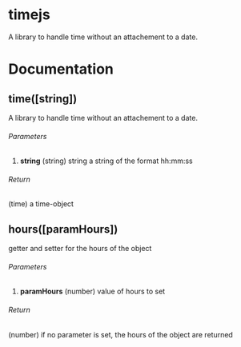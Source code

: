 timejs
======

A library to handle time without an attachement to a date.

# Documentation

## time([string])
A library to handle time without an attachement to a date.

###### Parameters
1. **string** (string) string a string of the format hh:mm:ss

###### Return
(time) a time-object

## hours([paramHours])
getter and setter for the hours of the object

###### Parameters
1. **paramHours** (number) value of hours to set

###### Return
(number) if no parameter is set, the hours of the object are returned